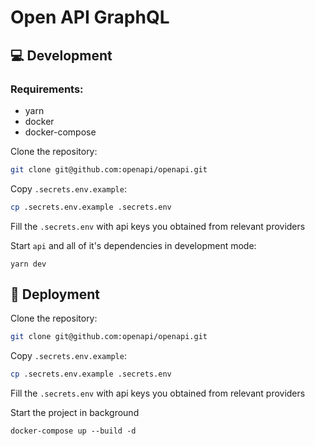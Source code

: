 # Open API GraphQL

## :computer: Development

### Requirements:
- yarn
- docker
- docker-compose

Clone the repository:
```sh
git clone git@github.com:openapi/openapi.git
```

Copy `.secrets.env.example`:
```sh
cp .secrets.env.example .secrets.env
```

Fill the `.secrets.env` with api keys you obtained from relevant providers

Start `api` and all of it's dependencies in development mode:
```
yarn dev
```

## :rocket: Deployment

Clone the repository:
```sh
git clone git@github.com:openapi/openapi.git
```

Copy `.secrets.env.example`:
```sh
cp .secrets.env.example .secrets.env
```

Fill the `.secrets.env` with api keys you obtained from relevant providers

Start the project in background
```
docker-compose up --build -d
```

